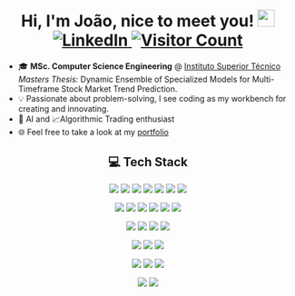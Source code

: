 <h1 align="center">
  Hi, I'm João, nice to meet you!
  <img src="https://media.giphy.com/media/hvRJCLFzcasrR4ia7z/giphy.gif" width="30" />
  <a href="https://www.linkedin.com/in/joao-miguel-caldeira/">
    <img src="https://img.shields.io/badge/LinkedIn-%230077B5.svg?logo=linkedin&logoColor=white" alt="LinkedIn" />
  </a>
  <a href="https://github.com/joaomiguelcaldeira">
    <img src="https://komarev.com/ghpvc/?username=joaomiguelcaldeira&color=blue" alt="Visitor Count" />
  </a>
</h1>

- 🎓 **MSc. Computer Science Engineering** @ [Instituto Superior Técnico](https://tecnico.ulisboa.pt)  
*Masters Thesis:* Dynamic Ensemble of Specialized Models for Multi-Timeframe Stock Market Trend Prediction.
- 💡 Passionate about problem-solving, I see coding as my workbench for creating and innovating.
- 🤖 AI and 📈Algorithmic Trading enthusiast
- 🌐 Feel free to take a look at my [portfolio](https://joaomiguelcaldeira.github.io/)

<h2 align="center">💻 Tech Stack</h2>

<p align="center">
  <img src="https://img.shields.io/badge/python-3670A0?style=flat-square&logo=python&logoColor=ffdd54" />
  <img src="https://img.shields.io/badge/C%23-239120?style=flat-square&logo=c-sharp&logoColor=white" />
  <img src="https://img.shields.io/badge/c-%2300599C.svg?style=flat-square&logo=c&logoColor=white" />
  <img src="https://img.shields.io/badge/c++-%2300599C.svg?style=flat-square&logo=c%2B%2B&logoColor=white" />
  <img src="https://img.shields.io/badge/java-%23ED8B00.svg?style=flat-square&logo=openjdk&logoColor=white" />
  <img src="https://img.shields.io/badge/javascript-%23323330.svg?style=flat-square&logo=javascript&logoColor=%23F7DF1E" />
  <img src="https://img.shields.io/badge/typescript-%23007ACC.svg?style=flat-square&logo=typescript&logoColor=white" />
</p>

<p align="center">
  <img src="https://img.shields.io/badge/.NET-5C2D91?style=flat-square&logo=.net&logoColor=white" />
  <img src="https://img.shields.io/badge/pandas-%23150458.svg?style=flat-square&logo=pandas&logoColor=white" />
  <img src="https://img.shields.io/badge/numpy-%23013243.svg?style=flat-square&logo=numpy&logoColor=white" />
  <img src="https://img.shields.io/badge/TensorFlow-%23FF6F00.svg?style=flat-square&logo=TensorFlow&logoColor=white" />
  <img src="https://img.shields.io/badge/scikit--learn-%23F7931E.svg?style=flat-square&logo=scikit-learn&logoColor=white" />
  <img src="https://img.shields.io/badge/SciPy-%230C55A5.svg?style=flat-square&logo=scipy&logoColor=white" />
</p>

<p align="center">
  <img src="https://img.shields.io/badge/AWS-%23FF9900.svg?style=flat-square&logo=amazon-aws&logoColor=white" />
  <img src="https://img.shields.io/badge/GoogleCloud-%234285F4.svg?style=flat-square&logo=google-cloud&logoColor=white" />
  <img src="https://img.shields.io/badge/postgres-%23316192.svg?style=flat-square&logo=postgresql&logoColor=white" />
  <img src="https://img.shields.io/badge/MongoDB-%234ea94b.svg?style=flat-square&logo=mongodb&logoColor=white" />
</p>

<p align="center">
  <img src="https://img.shields.io/badge/jenkins-%232C5263.svg?style=flat-square&logo=jenkins&logoColor=white" />
  <img src="https://img.shields.io/badge/Docker-2CA5E0?style=flat-square&logo=docker&logoColor=white" />
  <img src="https://img.shields.io/badge/git-%23F05033.svg?style=flat-square&logo=git&logoColor=white" />
</p>

<p align="center">
  <img src="https://img.shields.io/badge/PyTest-brightgreen?style=flat-square&logo=pytest&logoColor=white" />
  <img src="https://img.shields.io/badge/cypress-058a7e?style=flat-square&logo=cypress&logoColor=white" />
  <img src="https://img.shields.io/badge/Selenium-43B02A?style=flat-square&logo=selenium&logoColor=white" />
</p>

<p align="center">
  <img src="https://img.shields.io/badge/NewRelic-green?style=flat-square&logo=newrelic&logoColor=white" />
  <img src="https://img.shields.io/badge/grafana-%23F46800.svg?style=flat-square&logo=grafana&logoColor=white" />
</p>

